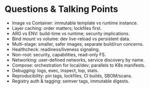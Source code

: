 # Questions & Talking Points

- Image vs Container: immutable template vs runtime instance.
- Layer caching: order matters; lockfiles first.
- ARG vs ENV: build-time vs runtime; security implications.
- Bind mount vs volume: dev live-reload vs persistent data.
- Multi-stage: smaller, safer images; separate build/run concerns.
- Healthcheck: readiness/liveness signaling.
- Non-root: security, capabilities, read-only FS.
- Networking: user-defined networks, service discovery by name.
- Compose: orchestration for local/dev; parallels to K8s manifests.
- Debugging: logs, exec, inspect, top, stats.
- Reproducibility: pin tags, lockfiles, CI builds, SBOM/scans.
- Registry auth & tagging: semver tags, immutable digests.

